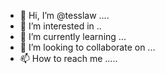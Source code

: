 - 👋 Hi, I’m @tesslaw ....
- 👀 I’m interested in ..
- 🌱 I’m currently learning ...
- 💞️ I’m looking to collaborate on ...
- 📫 How to reach me .....

<!---
tesslaw/tesslaw is a ✨ special ✨ repository because its `README.md` (this file) appears on your GitHub profile.
You can click the Preview link to take a look at your changes.
--->
